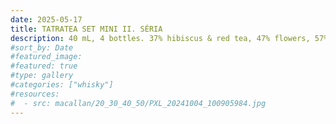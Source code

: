 ```yaml
---
date: 2025-05-17
title: TATRATEA SET MINI II. SÉRIA
description: 40 mL, 4 bottles. 37% hibiscus & red tea, 47% flowers, 57% rosehip & sea buckthorn, 67% apple & pear.
#sort_by: Date
#featured_image: 
#featured: true
#type: gallery
#categories: ["whisky"]
#resources:
#  - src: macallan/20_30_40_50/PXL_20241004_100905984.jpg
---
```

